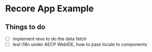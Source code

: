 # Recore App Example

## Things to do

- [ ] implement revo to do the data fetch
- [ ] test i18n under AECP WebIDE, how to pass locale to components